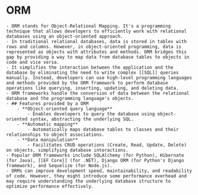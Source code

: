 # ORM
	- ORM stands for Object-Relational Mapping. It's a programming technique that allows developers to efficiently work with relational databases using an object-oriented approach.
	- In traditional relational databases, data is stored in tables with rows and columns. However, in object-oriented programming, data is represented as objects with attributes and methods. ORM bridges this gap by providing a way to map data from database tables to objects in code and vice versa.
	- It simplifies the interaction between the application and the database by eliminating the need to write complex [[SQL]] queries manually. Instead, developers can use high-level programming languages and methods provided by the ORM framework to perform database operations like querying, inserting, updating, and deleting data.
	- ORM frameworks handle the conversion of data between the relational database and the programming language's objects.
	- ## Features provided by a ORM
		- **Object-oriented query language**
			- Enables developers to query the database using object-oriented syntax, abstracting the underlying SQL.
		- **Automatic mapping**
			- Automatically maps database tables to classes and their relationships to object associations.
		- **Data manipulation**
			- Facilitates CRUD operations (Create, Read, Update, Delete) on objects, simplifying database interactions.
	- Popular ORM frameworks include SQLAlchemy (for Python), Hibernate (for Java), [[EF Core]] (for .NET), Django ORM (for Python's Django framework), and Sequelize (for Node.js).
	- ORMs can improve development speed, maintainability, and readability of code. However, they might introduce some performance overhead and may require understanding the underlying database structure to optimize performance effectively.